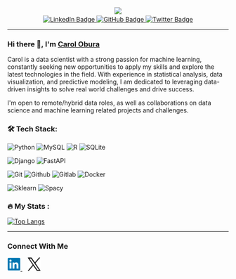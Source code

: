 <div id="header" align="center">
  <img src="https://media.giphy.com/media/L1R1tvI9svkIWwpVYr/giphy.gif" width="150"/>
</div>


<div id="badges" align="center">
  <a href="https://www.linkedin.com/in/carol-obura/">
    <img src="https://img.shields.io/badge/LinkedIn-blue?style=for-the-badge&logo=linkedin&logoColor=white" alt="LinkedIn Badge"/>
  </a>
  <a href="https://github.com/Carol0128">
    <img src="https://img.shields.io/badge/GitHub-black?style=for-the-badge&logo=github&logoColor=white" alt="GitHub Badge"/>
  </a>
  <a href="https://twitter.com/_obura_">
    <img src="https://img.shields.io/badge/Twitter-blue?style=for-the-badge&logo=twitter&logoColor=white" alt="Twitter Badge"/>
  </a>
</div>

---

### Hi there 👋, I'm [Carol Obura](https://www.linkedin.com/in/carol-obura/)

Carol is  a data scientist with a strong passion for machine learning, constantly seeking new opportunities to apply my skills and explore the latest technologies in the field. With experience in statistical analysis, data visualization, and predictive modeling, I am dedicated to leveraging data-driven insights to solve real world challenges and drive success.


I'm open to remote/hybrid data roles, as well as collaborations on data science and machine learning related projects and challenges.


### 🛠 Tech Stack:

![Python](https://img.shields.io/badge/python-3670A0?logo=python&logoColor=ffdd54)
![MySQL](https://img.shields.io/badge/MySQL-%25252300f?logo=MySQL&color=white)
![R](https://img.shields.io/badge/R-%252300f?logo=R&color=blue)
![SQLite](https://img.shields.io/badge/SQLite-89bff1?logo=sqlite&color=blue)

![Django](https://img.shields.io/badge/Django-092E20?logo=django&color=darkgreen)
![FastAPI](https://img.shields.io/badge/FastAPI-008080?logo=fastapi&color=white)

![Git](https://img.shields.io/badge/Git-f2743d?logo=git&color=white)
![Github](https://img.shields.io/badge/GitHub-181717?logo=github&color=black)
![Gitlab](https://img.shields.io/badge/GitLab-ef6022?logo=gitlab&color=white)
![Docker](https://img.shields.io/badge/Docker-1666d1?logo=docker&color=white)

<!--
![GCP](https://img.shields.io/badge/html5-%23E34F26.svg?style=for-the-badge&logo=html5&logoColor=white)
![BigQuery](https://img.shields.io/badge/CSS-239120?&style=for-the-badge&logo=css3&logoColor=white)
-->
![Sklearn](https://img.shields.io/badge/Sklearn-7cb7f9?logo=scikit-learn&color=lightblue)
![Spacy](https://img.shields.io/badge/Spacy-3d85c6?logo=spacy&color=white)


### :fire: My Stats :

[![Top Langs](https://github-readme-stats.vercel.app/api/top-langs/?username=Carol0128&layout=compact&theme=vision-friendly-dark)](https://github.com/Carol0128/github-readme-stats)


---
### Connect With Me
<div>
 <a href="https://www.linkedin.com/in/carol-obura/">
    <img src="https://github.com/devicons/devicon/blob/master/icons/linkedin/linkedin-original.svg" alt="LinkedIn" width="30" height="30"/>
  </a>&nbsp&nbsp;
 <a href="https://twitter.com/_obura_">
    <img src="https://github.com/devicons/devicon/blob/master/icons/twitter/twitter-original.svg" alt="Twitter" width="30" height="30"/>
  </a>
</div>


